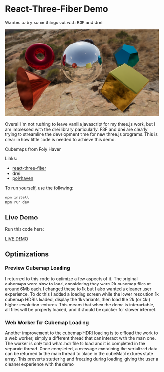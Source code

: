 # React-Three-Fiber Demo

Wanted to try some things out with R3F and drei

![](https://github.com/dansh0/react-three-fiber-demo/blob/main/public/screenshot.png)

Overall I'm not rushing to leave vanilla javascript for my three.js work, but I am impressed with the drei library particularly. R3F and drei are clearly trying to streamline the development time for new three.js programs. This is clear in how little code is needed to achieve this demo.

Cubemaps from Poly Haven

Links:
- [react-three-fiber](https://github.com/pmndrs/react-three-fiber)
- [drei](https://github.com/pmndrs/drei)
- [polyhaven](https://polyhaven.com/hdris)

To run yourself, use the following:
```
npm install
npm run dev
```

## Live Demo

Run this code here:

[LIVE DEMO](https://shores.design/index.php/react-three-fiber-demo/)

## Optimizations

### Preview Cubemap Loading

I returned to this code to optimize a few aspects of it. The original cubemaps were slow to load, considering they were 2k cubemap files at around 6Mb each. I changed these to 1k but I also wanted a cleaner user experience. To do this I added a loading screen while the lower resolution 1k cubemap HDRIs loaded, display the 1k variants, then load the 2k (or 4k!) higher resolution textures. This means that when the demo is interactable, all files will be properly loaded, and it should be quicker for slower internet.

### Web Worker for Cubemap Loading

Another improvement to the cubemap HDRI loading is to offload the work to a web worker, simply a different thread that can interact with the main one. The worker is only told what .hdr file to load and it is completed in the separate thread. Once completed, a message containing the serialized data can be returned to the main thread to place in the cubeMapTextures state array. This prevents stuttering and freezing during loading, giving the user a cleaner experience with the demo
